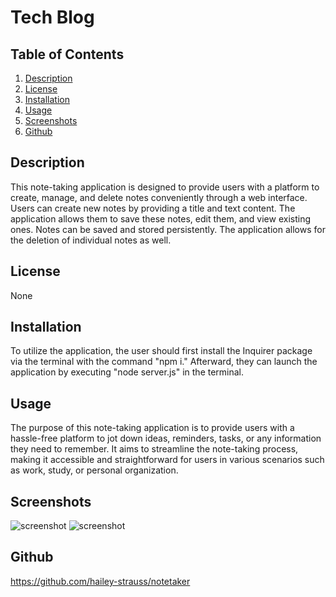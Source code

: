 # Tech Blog

## Table of Contents

1. [ Description](#Description)
2. [License](#License)
3. [Installation](#Installation)
4. [ Usage](#Usage)
5. [ Screenshots](#Screenshots)
6. [ Github](#Github)

<a name="Description"></a>

## Description

This note-taking application is designed to provide users with a platform to create, manage, and delete notes conveniently through a web interface. Users can create new notes by providing a title and text content. The application allows them to save these notes, edit them, and view existing ones. Notes can be saved and stored persistently. The application allows for the deletion of individual notes as well.

<a name="License"></a>

## License

None

<a name="Installation"></a>

## Installation

To utilize the application, the user should first install the Inquirer package via the terminal with the command "npm i." Afterward, they can launch the application by executing "node server.js" in the terminal.

<a name="Usage"></a>

## Usage

The purpose of this note-taking application is to provide users with a hassle-free platform to jot down ideas, reminders, tasks, or any information they need to remember. It aims to streamline the note-taking process, making it accessible and straightforward for users in various scenarios such as work, study, or personal organization.

<a name="Screenshots"></a>

## Screenshots

![screenshot](/public/assets/img/note.png)
![screenshot](/public/assets/img/notetaker.png)

## Github

<a name="Github"></a>

https://github.com/hailey-strauss/notetaker
